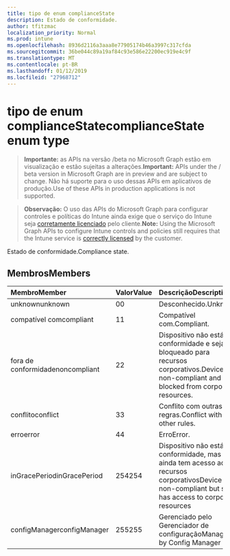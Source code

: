 ```yaml
---
title: tipo de enum complianceState
description: Estado de conformidade.
author: tfitzmac
localization_priority: Normal
ms.prod: intune
ms.openlocfilehash: 8936d2116a3aaa8e77905174b46a3997c317cfda
ms.sourcegitcommit: 36be044c89a19af84c93e586e22200ec919e4c9f
ms.translationtype: MT
ms.contentlocale: pt-BR
ms.lasthandoff: 01/12/2019
ms.locfileid: "27968712"
---
```

# <a name="compliancestate-enum-type"></a><span data-ttu-id="3f3c6-103">tipo de enum complianceState</span><span class="sxs-lookup"><span data-stu-id="3f3c6-103">complianceState enum type</span></span>

> <span data-ttu-id="3f3c6-104">**Importante:** as APIs na versão /beta no Microsoft Graph estão em visualização e estão sujeitas a alterações.</span><span class="sxs-lookup"><span data-stu-id="3f3c6-104">**Important:** APIs under the / beta version in Microsoft Graph are in preview and are subject to change.</span></span> <span data-ttu-id="3f3c6-105">Não há suporte para o uso dessas APIs em aplicativos de produção.</span><span class="sxs-lookup"><span data-stu-id="3f3c6-105">Use of these APIs in production applications is not supported.</span></span>

> <span data-ttu-id="3f3c6-106">**Observação:** O uso das APIs do Microsoft Graph para configurar controles e políticas do Intune ainda exige que o serviço do Intune seja [corretamente licenciado](https://go.microsoft.com/fwlink/?linkid=839381) pelo cliente.</span><span class="sxs-lookup"><span data-stu-id="3f3c6-106">**Note:** Using the Microsoft Graph APIs to configure Intune controls and policies still requires that the Intune service is [correctly licensed](https://go.microsoft.com/fwlink/?linkid=839381) by the customer.</span></span>

<span data-ttu-id="3f3c6-107">Estado de conformidade.</span><span class="sxs-lookup"><span data-stu-id="3f3c6-107">Compliance state.</span></span>
## <a name="members"></a><span data-ttu-id="3f3c6-108">Membros</span><span class="sxs-lookup"><span data-stu-id="3f3c6-108">Members</span></span>
|<span data-ttu-id="3f3c6-109">Membro</span><span class="sxs-lookup"><span data-stu-id="3f3c6-109">Member</span></span>|<span data-ttu-id="3f3c6-110">Valor</span><span class="sxs-lookup"><span data-stu-id="3f3c6-110">Value</span></span>|<span data-ttu-id="3f3c6-111">Descrição</span><span class="sxs-lookup"><span data-stu-id="3f3c6-111">Description</span></span>|
|:---|:---|:---|
|<span data-ttu-id="3f3c6-112">unknown</span><span class="sxs-lookup"><span data-stu-id="3f3c6-112">unknown</span></span>|<span data-ttu-id="3f3c6-113">0</span><span class="sxs-lookup"><span data-stu-id="3f3c6-113">0</span></span>|<span data-ttu-id="3f3c6-114">Desconhecido.</span><span class="sxs-lookup"><span data-stu-id="3f3c6-114">Unknown.</span></span>|
|<span data-ttu-id="3f3c6-115">compatível com</span><span class="sxs-lookup"><span data-stu-id="3f3c6-115">compliant</span></span>|<span data-ttu-id="3f3c6-116">1</span><span class="sxs-lookup"><span data-stu-id="3f3c6-116">1</span></span>|<span data-ttu-id="3f3c6-117">Compatível com.</span><span class="sxs-lookup"><span data-stu-id="3f3c6-117">Compliant.</span></span>|
|<span data-ttu-id="3f3c6-118">fora de conformidade</span><span class="sxs-lookup"><span data-stu-id="3f3c6-118">noncompliant</span></span>|<span data-ttu-id="3f3c6-119">2</span><span class="sxs-lookup"><span data-stu-id="3f3c6-119">2</span></span>|<span data-ttu-id="3f3c6-120">Dispositivo não está em conformidade e seja bloqueado para recursos corporativos.</span><span class="sxs-lookup"><span data-stu-id="3f3c6-120">Device is non-compliant and is blocked from corporate resources.</span></span>|
|<span data-ttu-id="3f3c6-121">conflito</span><span class="sxs-lookup"><span data-stu-id="3f3c6-121">conflict</span></span>|<span data-ttu-id="3f3c6-122">3</span><span class="sxs-lookup"><span data-stu-id="3f3c6-122">3</span></span>|<span data-ttu-id="3f3c6-123">Conflito com outras regras.</span><span class="sxs-lookup"><span data-stu-id="3f3c6-123">Conflict with other rules.</span></span>|
|<span data-ttu-id="3f3c6-124">erro</span><span class="sxs-lookup"><span data-stu-id="3f3c6-124">error</span></span>|<span data-ttu-id="3f3c6-125">4</span><span class="sxs-lookup"><span data-stu-id="3f3c6-125">4</span></span>|<span data-ttu-id="3f3c6-126">Erro</span><span class="sxs-lookup"><span data-stu-id="3f3c6-126">Error.</span></span>|
|<span data-ttu-id="3f3c6-127">inGracePeriod</span><span class="sxs-lookup"><span data-stu-id="3f3c6-127">inGracePeriod</span></span>|<span data-ttu-id="3f3c6-128">254</span><span class="sxs-lookup"><span data-stu-id="3f3c6-128">254</span></span>|<span data-ttu-id="3f3c6-129">Dispositivo não está em conformidade, mas ainda tem acesso aos recursos corporativos</span><span class="sxs-lookup"><span data-stu-id="3f3c6-129">Device is non-compliant but still has access to corporate resources</span></span>|
|<span data-ttu-id="3f3c6-130">configManager</span><span class="sxs-lookup"><span data-stu-id="3f3c6-130">configManager</span></span>|<span data-ttu-id="3f3c6-131">255</span><span class="sxs-lookup"><span data-stu-id="3f3c6-131">255</span></span>|<span data-ttu-id="3f3c6-132">Gerenciado pelo Gerenciador de configuração</span><span class="sxs-lookup"><span data-stu-id="3f3c6-132">Managed by Config Manager</span></span>|





